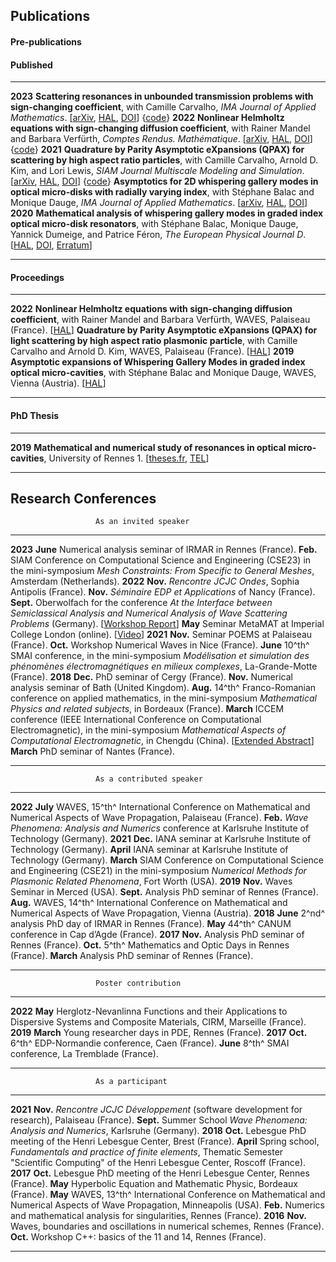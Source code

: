 ## Publications

#### Pre-publications

#### Published

--------  -------------------------------------------------
__2023__  __Scattering resonances in unbounded transmission problems with sign-changing coefficient__, with Camille Carvalho, _IMA Journal of Applied Mathematics_. \[[arXiv](https://arxiv.org/abs/2010.07583), [HAL](https://hal.archives-ouvertes.fr/hal-02965993), [DOI](https://doi.org/10.1093/imamat/hxad005)\] {[code](https://github.com/zmoitier/Asymptotic_metacavity)}
__2022__  __Nonlinear Helmholtz equations with sign-changing diffusion coefficient__, with Rainer Mandel and Barbara Verf&uuml;rth, _Comptes Rendus. Math&eacute;matique_. \[[arXiv](https://arxiv.org/abs/2107.14516), [HAL](https://hal.archives-ouvertes.fr/hal-03830736), [DOI](https://doi.org/10.5802/crmath.322)\] {[code](https://doi.org/10.5281/zenodo.5140020)}
__2021__  __Quadrature by Parity Asymptotic eXpansions (QPAX) for scattering by high aspect ratio particles__, with Camille Carvalho, Arnold D. Kim, and Lori Lewis, _SIAM Journal Multiscale Modeling and Simulation_. \[[arXiv](https://arxiv.org/abs/2105.02136), [HAL](https://hal.archives-ouvertes.fr/hal-03830718), [DOI](https://doi.org/10.1137/21M1416801)\] {[code](https://github.com/zmoitier/Scattering_BIE_QPAX)}
          __Asymptotics for 2D whispering gallery modes in optical micro-disks with radially varying index__, with St&eacute;phane Balac and Monique Dauge, _IMA Journal of Applied Mathematics_. \[[arXiv](https://arxiv.org/abs/2003.14315), [HAL](https://hal.archives-ouvertes.fr/hal-02528150), [DOI](https://doi.org/10.1093/imamat/hxab033)\]
__2020__  __Mathematical analysis of whispering gallery modes in graded index optical micro-disk resonators__, with St&eacute;phane Balac, Monique Dauge, Yannick Dumeige, and Patrice F&eacute;ron, _The European Physical Journal D_. \[[HAL](https://hal.archives-ouvertes.fr/hal-02157635), [DOI](https://doi.org/10.1140/epjd/e2020-10303-5), [Erratum](https://link.springer.com/article/10.1140/epjd/e2020-10605-6)\]
--------  -------------------------------------------------

#### Proceedings

--------  ------------------------------------------------
__2022__  __Nonlinear Helmholtz equations with sign-changing diffusion coefficient__, with Rainer Mandel and Barbara Verf&uuml;rth, WAVES, Palaiseau (France). \[[HAL](https://hal.archives-ouvertes.fr/hal-03830606)\]
          __Quadrature by Parity Asymptotic eXpansions (QPAX) for light scattering by high aspect ratio plasmonic particle__, with Camille Carvalho and Arnold D. Kim, WAVES, Palaiseau (France). \[[HAL](https://hal.archives-ouvertes.fr/hal-03722962)\]
__2019__  __Asymptotic expansions of Whispering Gallery Modes in graded index optical micro-cavities__, with Stéphane Balac and Monique Dauge, WAVES, Vienna (Austria). \[[HAL](https://hal.archives-ouvertes.fr/hal-03830626)\]
---------  ------------------------------------------------

#### PhD Thesis

--------  ------------------------------------------------
__2019__  __Mathematical and numerical study of resonances in optical micro-cavities__, University of Rennes 1. \[[theses.fr](https://theses.fr/2019REN1S053), [TEL](https://tel.archives-ouvertes.fr/tel-02308978)\]
---------  ------------------------------------------------

## Research Conferences

                       As an invited speaker
---------  ----------  --------------------------------------
__2023__   __June__    Numerical analysis seminar of IRMAR in Rennes (France).
           __Feb.__    SIAM Conference on Computational Science and Engineering (CSE23) in the mini-symposium _Mesh Constraints: From Specific to General Meshes_, Amsterdam (Netherlands).
__2022__   __Nov.__    _Rencontre JCJC Ondes_, Sophia Antipolis (France).
           __Nov.__    _S&eacute;minaire EDP et Applications_ of Nancy (France).
           __Sept.__   Oberwolfach for the conference _At the Interface between Semiclassical Analysis and Numerical Analysis of Wave Scattering Problems_ (Germany). \[[Workshop Report](https://doi.org/10.14760/OWR-2022-43)\]
           __May__     Seminar MetaMAT at Imperial College London (online). \[[Video](https://doi.org/10.52843/meta-mat.1j8c09)\]
__2021__   __Nov.__    Seminar POEMS at Palaiseau (France).
           __Oct.__    Workshop Numerical Waves in Nice (France).
           __June__    10^th^ SMAI conference, in the mini-symposium _Mod&eacute;lisation et simulation des ph&eacute;nom&egrave;nes &eacute;lectromagn&eacute;tiques en milieux complexes_, La-Grande-Motte (France).
__2018__   __Dec.__    PhD seminar of Cergy (France).
           __Nov.__    Numerical analysis seminar of Bath (United Kingdom).
           __Aug.__    14^th^ Franco-Romanian conference on applied mathematics, in the mini-symposium _Mathematical Physics and related subjects_, in Bordeaux (France).
           __March__   ICCEM conference (IEEE International Conference on Computational Electromagnetic), in the mini-symposium _Mathematical Aspects of Computational Electromagnetic_, in Chengdu (China). \[[Extended Abstract](https://hal.archives-ouvertes.fr/hal-01715438)\]
           __March__   PhD seminar of Nantes (France).
---------  ----------  --------------------------------------

                       As a contributed speaker
---------  ----------  --------------------------------------
__2022__   __July__    WAVES, 15^th^ International Conference on Mathematical and Numerical Aspects of Wave Propagation, Palaiseau (France).
           __Feb.__    _Wave Phenomena: Analysis and Numerics_ conference at Karlsruhe Institute of Technology (Germany).
__2021__   __Dec.__    IANA seminar at Karlsruhe Institute of Technology (Germany).
           __April__   IANA seminar at Karlsruhe Institute of Technology (Germany).
           __March__   SIAM Conference on Computational Science and Engineering (CSE21) in the mini-symposium _Numerical Methods for Plasmonic Related Phenomena_, Fort Worth (USA).
__2019__   __Nov.__    Waves Seminar in Merced (USA).
           __Sept.__   Analysis PhD seminar of Rennes (France).
           __Aug.__    WAVES, 14^th^ International Conference on Mathematical and Numerical Aspects of Wave Propagation, Vienna (Austria).
__2018__   __June__    2^nd^ analysis PhD day of IRMAR in Rennes (France).
           __May__     44^th^ CANUM conference in Cap d&rsquo;Agde (France).
__2017__   __Nov.__    Analysis PhD seminar of Rennes (France).
           __Oct.__    5^th^ Mathematics and Optic Days in Rennes (France).
           __March__   Analysis PhD seminar of Rennes (France).
---------  ----------  --------------------------------------

                       Poster contribution
---------  ----------  --------------------------------------
__2022__   __May__     Herglotz-Nevanlinna Functions and their Applications to Dispersive Systems and Composite Materials, CIRM, Marseille (France).
__2019__   __March__   Young researcher days in PDE, Rennes (France).
__2017__   __Oct.__    6^th^ EDP-Normandie conference, Caen (France).
           __June__    8^th^ SMAI conference, La Tremblade (France).
---------  ----------  --------------------------------------

                       As a participant
---------  ----------  --------------------------------------
__2021__   __Nov.__    _Rencontre JCJC D&eacute;veloppement_ (software development for research), Palaiseau (France).
           __Sept.__   Summer School _Wave Phenomena: Analysis and Numerics_, Karlsruhe (Germany).
__2018__   __Oct.__    Lebesgue PhD meeting of the Henri Lebesgue Center, Brest (France).
           __April__   Spring school, *Fundamentals and practice of finite elements*, Thematic Semester "Scientific Computing" of the Henri Lebesgue Center, Roscoff (France).
__2017__   __Oct.__    Lebesgue PhD meeting of the Henri Lebesgue Center, Rennes (France).
           __May__     Hyperbolic Equation and Mathematic Physic, Bordeaux (France).
           __May__     WAVES, 13^th^ International Conference on Mathematical and Numerical Aspects of Wave Propagation, Minneapolis (USA).
           __Feb.__    Numerics and mathematical analysis for singularities, Rennes (France).
__2016__   __Nov.__    Waves, boundaries and oscillations in numerical schemes, Rennes (France).
           __Oct.__    Workshop C++: basics of the 11 and 14, Rennes (France).
---------  ----------  --------------------------------------

